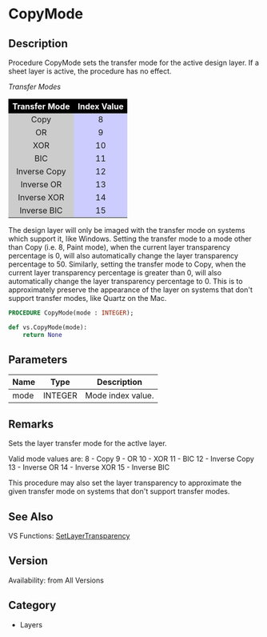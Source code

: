 # CopyMode

## Description
Procedure CopyMode sets the transfer mode for the active design layer.  If a sheet layer is active, the procedure has no effect.

<I>Transfer Modes</I><P>
<CENTER>
<TABLE BORDER=0 ALIGN=CENTER CELLSPACING=1 CELLPADDING=3>
<TR> 
<TH ALIGN=CENTER BGCOLOR=#000000><FONT COLOR=#FFFFFF>Transfer Mode</FONT></TH>
<TH ALIGN=CENTER BGCOLOR=#000000><FONT COLOR=#FFFFFF>Index Value</FONT></TH>
</TR>
<TR> 
<TD ALIGN=CENTER BGCOLOR=#CCCCCC>Copy</TD>
<TD ALIGN=CENTER BGCOLOR=#CCCCFF>8</TD>
</TR>
<TR> 
<TD ALIGN=CENTER BGCOLOR=#CCCCCC>OR</TD>
<TD ALIGN=CENTER BGCOLOR=#CCCCFF>9</TD>
</TR>
<TR> 
<TD ALIGN=CENTER BGCOLOR=#CCCCCC>XOR</TD>
<TD ALIGN=CENTER BGCOLOR=#CCCCFF>10</TD>
</TR>
<TR> 
<TD ALIGN=CENTER BGCOLOR=#CCCCCC>BIC</TD>
<TD ALIGN=CENTER BGCOLOR=#CCCCFF>11</TD>
</TR>
<TR> 
<TD ALIGN=CENTER BGCOLOR=#CCCCCC>Inverse Copy</TD>
<TD ALIGN=CENTER BGCOLOR=#CCCCFF>12</TD>
</TR>
<TR> 
<TD ALIGN=CENTER BGCOLOR=#CCCCCC>Inverse OR</TD>
<TD ALIGN=CENTER BGCOLOR=#CCCCFF>13</TD>
</TR>
<TR> 
<TD ALIGN=CENTER BGCOLOR=#CCCCCC>Inverse XOR</TD>
<TD ALIGN=CENTER BGCOLOR=#CCCCFF>14</TD>
</TR>
<TR> 
<TD ALIGN=CENTER BGCOLOR=#CCCCCC>Inverse BIC</TD>
<TD ALIGN=CENTER BGCOLOR=#CCCCFF>15</TD>
</TR>
</TABLE>
</CENTER>

The design layer will only be imaged with the transfer mode on systems which support it, like Windows.  Setting the transfer mode to a mode other than Copy (i.e. 8, Paint mode), when the current layer transparency percentage is 0, will also automatically change the layer transparency percentage to 50.  Similarly, setting the transfer mode to Copy, when the current layer transparency percentage is greater than 0, will also automatically change the layer transparency percentage to 0.  This is to approximately preserve the appearance of the layer on systems that don't support transfer modes, like Quartz on the Mac.

```pascal
PROCEDURE CopyMode(mode : INTEGER);
```

```python
def vs.CopyMode(mode):
    return None
```

## Parameters
|Name|Type|Description|
|---|---|---|
|mode|INTEGER|Mode index value.|

## Remarks
Sets the layer transfer mode for the actlve layer.

Valid mode values are:
8 - Copy
9 - OR
10 - XOR
11 - BIC
12 - Inverse Copy
13 - Inverse OR
14 - Inverse XOR
15 - Inverse BIC

This procedure may also set the layer transparency to approximate the given transfer mode on systems that don't support transfer modes.

## See Also
VS Functions:
[SetLayerTransparency](SetLayerTransparency.md)

## Version
Availability: from All Versions

## Category
* Layers

